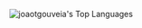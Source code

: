![joaotgouveia's Top Languages](https://github-readme-stats.vercel.app/api/top-langs/?username=joaotgouveia&theme=vue-dark&show_icons=true&hide_border=true&layout=compact)
